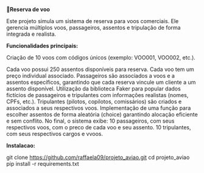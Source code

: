 **🛫Reserva de voo**

Este projeto simula um sistema de reserva para voos comerciais. Ele gerencia múltiplos voos, passageiros, assentos e tripulação de forma integrada e realista.

**Funcionalidades principais:**

Criação de 10 voos com códigos únicos (exemplo: VOO001, VOO002, etc.).

  Cada voo possui 250 assentos disponíveis para reserva.
  Cada voo tem um preço individual associado.
  Passageiros são associados a voos e a assentos específicos, garantindo que cada reserva vincule um cliente a um assento disponível.
  Utilização da biblioteca Faker para popular dados fictícios de passageiros e tripulantes com informações realistas (nomes, CPFs, etc.).
  Tripulantes (pilotos, copilotos, comissários) são criados e associados a seus respectivos voos.
  Implementação de uma função para escolher assentos de forma aleatória (choice) garantindo alocação eficiente e sem conflito.
  No final, o sistema exibe:
  10 passageiros, com seus respectivos voos, com o preco de cada voo e seu assento.
  10 tripulantes, com seus respectivos cargos e vvoos.
  
**Instalacao:**

git clone https://github.com/raffaela09/projeto_aviao.git
cd projeto_aviao
pip install -r requirements.txt


